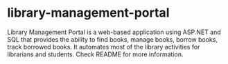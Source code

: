 # library-management-portal
Library Management Portal is a web-based application using ASP.NET and SQL that provides the ability to find books, manage books, borrow books, track borrowed books. It automates most of the library activities for librarians and students. Check README for more information.
